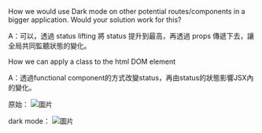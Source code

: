 How we would use Dark mode on other potential routes/components in a bigger application. Would your solution work for this?

A：可以，透過 status lifting 將 status 提升到最高，再透過 props 傳遞下去，讓全局共同監聽狀態的變化。

How we can apply a class to the html DOM element

A：透過functional component的方式改變status，再由status的狀態影響JSX內的變化。


原始：
![圖片](https://user-images.githubusercontent.com/109059570/204273165-b1b13d88-61df-42c0-8b15-512292f0725b.png)

dark mode：
![圖片](https://user-images.githubusercontent.com/109059570/204273184-ef2ea68a-a1af-4a73-9f90-9d70990c28b0.png)

